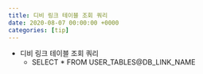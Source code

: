 ```yaml
---
title: 디비 링크 테이블 조회 쿼리
date: 2020-08-07 00:00:00 +0000
categories: [tip]
---
```


+ 디비 링크 테이블 조회 쿼리
	+ SELECT * FROM USER_TABLES@DB_LINK_NAME
